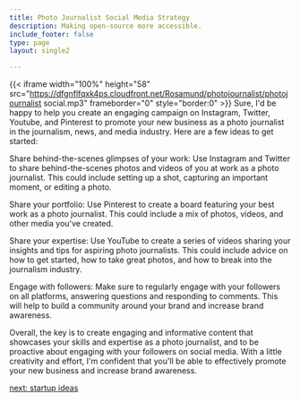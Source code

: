 ```yaml
---
title: Photo Journalist Social Media Strategy
description: Making open-source more accessible.
include_footer: false
type: page
layout: single2

---
```


{{< iframe width="100%" height="58" src="https://dfgnflfqxk4ps.cloudfront.net/Rosamund/photojournalist/photojournalist social.mp3" frameborder="0" style="border:0" >}}
Sure, I'd be happy to help you create an engaging campaign on Instagram, Twitter, Youtube, and Pinterest to promote your new business as a photo journalist in the journalism, news, and media industry. Here are a few ideas to get started:

Share behind-the-scenes glimpses of your work: Use Instagram and Twitter to share behind-the-scenes photos and videos of you at work as a photo journalist. This could include setting up a shot, capturing an important moment, or editing a photo.

Share your portfolio: Use Pinterest to create a board featuring your best work as a photo journalist. This could include a mix of photos, videos, and other media you've created.

Share your expertise: Use YouTube to create a series of videos sharing your insights and tips for aspiring photo journalists. This could include advice on how to get started, how to take great photos, and how to break into the journalism industry.

Engage with followers: Make sure to regularly engage with your followers on all platforms, answering questions and responding to comments. This will help to build a community around your brand and increase brand awareness.

Overall, the key is to create engaging and informative content that showcases your skills and expertise as a photo journalist, and to be proactive about engaging with your followers on social media. With a little creativity and effort, I'm confident that you'll be able to effectively promote your new business and increase brand awareness.


<a href="https://workdojos.com/photojournalist/startup">next: startup ideas</a>
